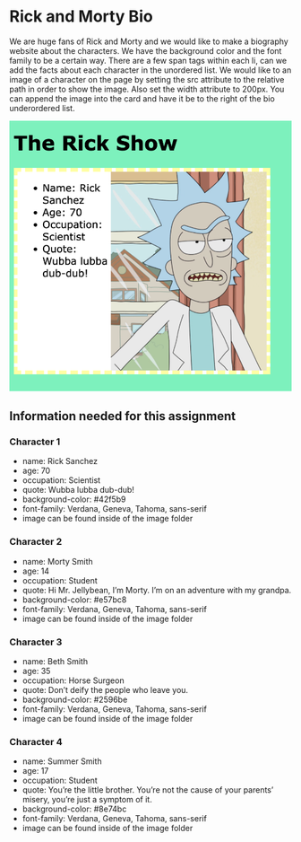 # Rick and Morty Bio

We are huge fans of Rick and Morty and we would like to make a biography website about the characters. We have the background color and the font family to be a certain way. There are a few span tags within each li, can we add the facts about each character in the unordered list. We would like to an image of a character on the page by setting the src attribute to the relative path in order to show the image. Also set the width attribute to 200px. You can append the image into the card and have it be to the right of the bio underordered list.

![mockup](./src/images/mockup.png)

## Information needed for this assignment

### Character 1
- name: Rick Sanchez
- age: 70
- occupation: Scientist
- quote: Wubba lubba dub-dub!
- background-color: #42f5b9
- font-family: Verdana, Geneva, Tahoma, sans-serif
- image can be found inside of the image folder

### Character 2
- name: Morty Smith
- age: 14
- occupation: Student
- quote: Hi Mr. Jellybean, I’m Morty. I’m on an adventure with my grandpa.
- background-color: #e57bc8
- font-family: Verdana, Geneva, Tahoma, sans-serif
- image can be found inside of the image folder

### Character 3
- name: Beth Smith
- age: 35
- occupation: Horse Surgeon
- quote: Don’t deify the people who leave you.
- background-color: #2596be
- font-family: Verdana, Geneva, Tahoma, sans-serif
- image can be found inside of the image folder

### Character 4
- name: Summer Smith
- age: 17
- occupation: Student
- quote: You’re the little brother. You’re not the cause of your parents’ misery, you’re just a symptom of it.
- background-color: #8e74bc
- font-family: Verdana, Geneva, Tahoma, sans-serif
- image can be found inside of the image folder
